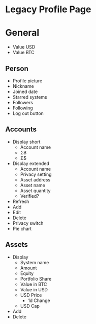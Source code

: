 # Legacy Profile Page

# General
* Value USD
* Value BTC

## Person
* Profile picture
* Nickname
* Joined date
* Starred systems
* Followers
* Following
* Log out button

## Accounts
* Display short
  * Account	name
  * ΣɃ
  * Σ$
* Display extended
  * Account name
  * Privacy setting
  * Asset address
  * Asset name
  * Asset quantity
  * Verified?
* Refresh
* Add
* Edit
* Delete
* Privacy switch
* Pie chart

## Assets
* Display
  * System name
  *	Amount
  * Equity
  * Portfolio Share	
  * Value in BTC
  * Value in USD
  * USD Price 
    * 1d Change	
  * USD Cap
* Add
* Delete